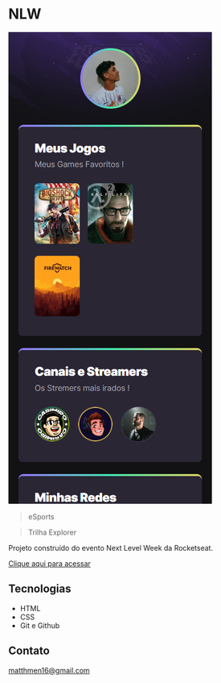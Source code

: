# NLW 

![preview](./.github/preview.png)


>eSports 


 >Trilha Explorer

Projeto construído do evento Next Level Week da Rocketseat.

[Clique aqui para acessar](https://matheuszporto.github.io/next-level-week/)

## Tecnologias

- HTML
- CSS
- Git e Github

## Contato
matthmen16@gmail.com